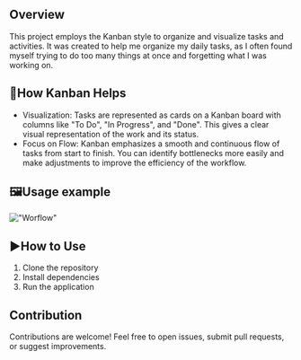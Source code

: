 
## Overview

This project employs the Kanban style to organize and visualize tasks and activities. It was created to help me organize my daily tasks, as I often found myself trying to do too many things at once and forgetting what I was working on.

## 🌟How Kanban Helps
- Visualization: Tasks are represented as cards on a Kanban board with columns like "To Do", "In Progress", and "Done". This gives a clear visual representation of the work and its status.
- Focus on Flow: Kanban emphasizes a smooth and continuous flow of tasks from start to finish. You can identify bottlenecks more easily and make adjustments to improve the efficiency of the workflow.

## ​🖼️​Usage example
!["Worflow"](https://imgur.com/OTqdT0P.png)



## ▶️​How to Use

1. Clone the repository
2. Install dependencies
3. Run the application

## Contribution

Contributions are welcome! Feel free to open issues, submit pull requests, or suggest improvements.

